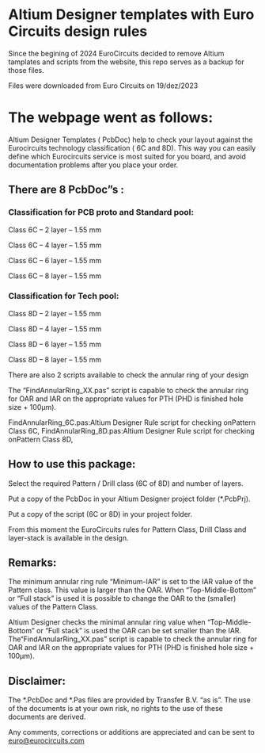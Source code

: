 # Altium Designer templates with Euro Circuits design rules

Since the begining of 2024 EuroCircuits decided to remove Altium tamplates and scripts from the website, this repo serves as a backup for those files.

Files were downloaded from Euro Circuits on 19/dez/2023

# The webpage went as follows:

Altium Designer Templates ( PcbDoc) help to check your layout against the Eurocircuits technology classification ( 6C and 8D). This way you can easily define which Eurocircuits service is most suited for you board, and avoid documentation problems after you place your order.

## There are 8 PcbDoc”s :
### Classification for PCB proto and Standard pool:

Class 6C – 2 layer – 1.55 mm

Class 6C – 4 layer – 1.55 mm

Class 6C – 6 layer – 1.55 mm

Class 6C – 8 layer – 1.55 mm

### Classification for Tech pool:

Class 8D – 2 layer – 1.55 mm

Class 8D – 4 layer – 1.55 mm

Class 8D – 6 layer – 1.55 mm

Class 8D – 8 layer – 1.55 mm


There are also 2 scripts available to check the annular ring of your design

The “FindAnnularRing_XX.pas” script is capable to check the annular ring for OAR and
IAR on the appropriate values for PTH (PHD is finished hole size + 100µm).

FindAnnularRing_6C.pas:Altium Designer Rule script for checking onPattern Class 6C,
FindAnnularRing_8D.pas:Altium Designer Rule script for checking onPattern Class 8D,


## How to use this package:

Select the required Pattern / Drill class (6C of 8D) and number of layers.

Put a copy of the PcbDoc in your Altium Designer project folder (*.PcbPrj).

Put a copy of the script (6C or 8D) in your project folder.

From this moment the EuroCircuits rules for Pattern Class, Drill Class and layer-stack is available in the design.

## Remarks:
The minimum annular ring rule “Minimum-IAR” is set to the IAR value of the Pattern class. This value is larger than the OAR. When “Top-Middle-Bottom” or “Full stack” is used it is possible to change the OAR to the (smaller) values of the Pattern Class.

Altium Designer checks the minimal annular ring value when “Top-Middle-Bottom” or “Full stack” is used the OAR can be set smaller than the IAR. The“FindAnnularRing_XX.pas” script is capable to check the annular ring for OAR and IAR on the appropriate values for PTH (PHD is finished hole size + 100µm).

## Disclaimer: 
The *.PcbDoc and *.Pas files are provided by Transfer B.V. “as is”. The use of the documents is at your own risk, no rights to the use of these documents are derived.

Any comments, corrections or additions are appreciated and can be sent to euro@eurocircuits.com

